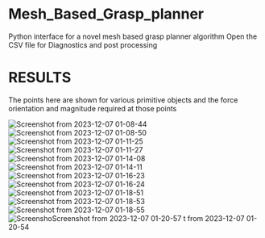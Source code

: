 # Mesh_Based_Grasp_planner
Python interface for a novel mesh based grasp planner algorithm
Open the CSV file for Diagnostics and post processing

# RESULTS
The points here are shown for various primitive objects and the force orientation and magnitude required at those points

![Screenshot from 2023-12-07 01-08-44](https://github.com/KeerthivasanIITMadras/Mesh_Based_Grasp_planner/assets/94305617/61127e90-1c31-44c6-a913-9476d3b249ce)
![Screenshot from 2023-12-07 01-08-50](https://github.com/KeerthivasanIITMadras/Mesh_Based_Grasp_planner/assets/94305617/e4a9284d-2fff-466c-a670-967268c7d280)
![Screenshot from 2023-12-07 01-11-25](https://github.com/KeerthivasanIITMadras/Mesh_Based_Grasp_planner/assets/94305617/4781b3ac-07e3-442b-a0e6-09f5d605686a)
![Screenshot from 2023-12-07 01-11-27](https://github.com/KeerthivasanIITMadras/Mesh_Based_Grasp_planner/assets/94305617/808ee6a4-478b-46dc-a2e0-160b5870e17a)
![Screenshot from 2023-12-07 01-14-08](https://github.com/KeerthivasanIITMadras/Mesh_Based_Grasp_planner/assets/94305617/07b8eb25-d402-427d-8c1f-39effeffca12)
![Screenshot from 2023-12-07 01-14-11](https://github.com/KeerthivasanIITMadras/Mesh_Based_Grasp_planner/assets/94305617/071b7b9d-577f-49b8-a8f9-92a7ffd37d37)
![Screenshot from 2023-12-07 01-16-23](https://github.com/KeerthivasanIITMadras/Mesh_Based_Grasp_planner/assets/94305617/692bdb66-452b-4b36-9109-c7fd6235da0d)
![Screenshot from 2023-12-07 01-16-24](https://github.com/KeerthivasanIITMadras/Mesh_Based_Grasp_planner/assets/94305617/97db9525-2460-45bd-aaef-596df01a26f1)
![Screenshot from 2023-12-07 01-18-51](https://github.com/KeerthivasanIITMadras/Mesh_Based_Grasp_planner/assets/94305617/85eb27e5-ef41-4e3e-80e6-23f0543d6209)
![Screenshot from 2023-12-07 01-18-53](https://github.com/KeerthivasanIITMadras/Mesh_Based_Grasp_planner/assets/94305617/1876eb6a-1bb7-430f-b707-d6a144211da5)
![Screenshot from 2023-12-07 01-18-55](https://github.com/KeerthivasanIITMadras/Mesh_Based_Grasp_planner/assets/94305617/ba93eaa3-29d8-4267-b7d2-d5b5259a07e6)
![Screensho![Screenshot from 2023-12-07 01-20-57](https://github.com/KeerthivasanIITMadras/Mesh_Based_Grasp_planner/assets/94305617/b39c643e-4f45-4e76-8f49-02aa5de6bac6)
t from 2023-12-07 01-20-54](https://github.com/KeerthivasanIITMadras/Mesh_Based_Grasp_planner/assets/94305617/3b387525-0212-496d-84b0-e60b0171971c)
